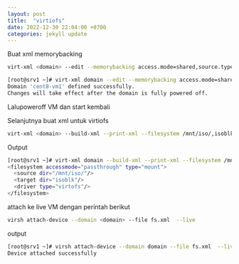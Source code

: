 ```yaml
---
layout: post
title:  "virtiofs"
date: 2022-12-30 22:04:00 +0700
categories: jekyll update
---
```



Buat xml memorybacking
```sh
virt-xml <domain> --edit --memorybacking access.mode=shared,source.type=memfd
```
```sh
[root@srv1 ~]# virt-xml domain --edit --memorybacking access.mode=shared,source.type=memfd
Domain 'cent8-vm1' defined successfully.
Changes will take effect after the domain is fully powered off.
```
Lalupoweroff VM dan start kembali

Selanjutnya buat xml untuk virtiofs
```sh
virt-xml <domain> --build-xml --print-xml --filesystem /mnt/iso/,isoblk,driver.type=virtofs,accessmode=passthrough
```
Output

```sh
[root@srv1 ~]# virt-xml domain --build-xml --print-xml --filesystem /mnt/iso/,isoblk,driver.type=virtofs,accessmode=passthrough
<filesystem accessmode="passthrough" type="mount">
  <source dir="/mnt/iso/"/>
  <target dir="isoblk"/>
  <driver type="virtofs"/>
</filesystem>
```

attach ke live VM dengan perintah berikut
```sh 
virsh attach-device --domain <domain> --file fs.xml  --live
```
output

```sh
[root@srv1 ~]# virsh attach-device --domain domain --file fs.xml  --live
Device attached successfully
```

